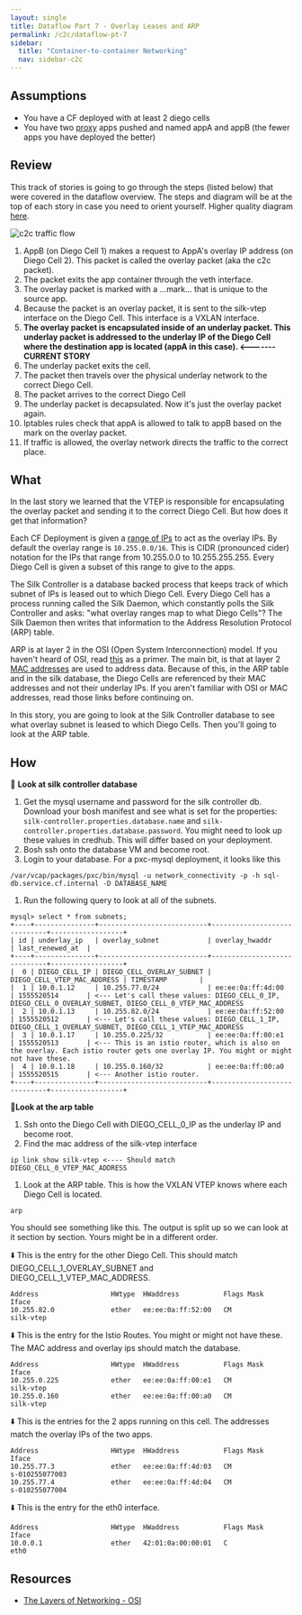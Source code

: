 ```yaml
---
layout: single
title: Dataflow Part 7 - Overlay Leases and ARP
permalink: /c2c/dataflow-pt-7
sidebar:
  title: "Container-to-container Networking"
  nav: sidebar-c2c
---
```


## Assumptions
- You have a CF deployed with at least 2 diego cells
- You have two
  [proxy](https://github.com/cloudfoundry/cf-networking-release/tree/develop/src/example-apps/proxy)
  apps pushed and named appA and appB (the fewer apps you have deployed the
  better)

## Review
This track of stories is going to go through the steps (listed below) that were
covered in the dataflow overview.  The steps and diagram will be at the top of
each story in case you need to orient yourself. Higher quality diagram
[here](https://storage.googleapis.com/cf-networking-onboarding-images/c2c-data-plane.png).

![c2c traffic
flow](https://storage.googleapis.com/cf-networking-onboarding-images/overlay-underlay-silk-network.png)

1. AppB (on Diego Cell 1) makes a request to AppA's overlay IP address (on
   Diego Cell 2). This packet is called the overlay packet (aka the c2c
   packet).
1. The packet exits the app container through the veth interface.
1. The overlay packet is marked with a ...mark... that is unique to the source
   app.
1. Because the packet is an overlay packet, it is sent to the silk-vtep
   interface on the Diego Cell. This interface is a VXLAN interface.
1. **The overlay packet is encapsulated inside of an underlay packet. This
   underlay packet is addressed to the underlay IP of the Diego Cell where the
   destination app is located (appA in this case).    <------- CURRENT STORY**
1. The underlay packet exits the cell.
1. The packet then travels over the physical underlay network to the correct
   Diego Cell.
1. The packet arrives to the correct Diego Cell
1. The underlay packet is decapsulated. Now it's just the overlay packet again.
1. Iptables rules check that appA is allowed to talk to appB based on the mark
   on the overlay packet.
1. If traffic is allowed, the overlay network directs the traffic to the
   correct place.

## What

In the last story we learned that the VTEP is responsible for encapsulating the
overlay packet and sending it to the correct Diego Cell. But how does it get
that information?

Each CF Deployment is given a [range of
IPs](https://github.com/cloudfoundry/silk-release/blob/develop/jobs/silk-controller/spec#L30-L33)
to act as the overlay IPs. By default the overlay range is `10.255.0.0/16`.
This is CIDR (pronounced cider) notation for the IPs that range from
10.255.0.0 to 10.255.255.255. Every Diego Cell is given a subset of this range
to give to the apps.

The Silk Controller is a database backed process that keeps track of which
subnet of IPs is leased out to which Diego Cell. Every Diego Cell has a process
running called the Silk Daemon, which constantly polls the Silk Controller and
asks: "what overlay ranges map to what Diego Cells"? The Silk Daemon then
writes that information to the Address Resolution Protocol (ARP) table.

ARP is at layer 2 in the OSI (Open System Interconnection) model. If you
haven't heard of OSI, read
[this](https://www.webopedia.com/quick_ref/OSI_Layers.asp) as a primer. The
main bit, is that at layer 2 [MAC
addresses](https://whatismyipaddress.com/mac-address) are used to address data.
Because of this, in the ARP table and in the silk database, the Diego Cells are
referenced by their MAC addresses and not their underlay IPs. If you aren't
familiar with OSI or MAC addresses, read those links before continuing on.

In this story, you are going to look at the Silk Controller database to see
what overlay subnet is leased to which Diego Cells. Then you'll going to look
at the ARP table.

## How

🤔 **Look at silk controller database**

1. Get the mysql username and password for the silk controller db. Download
   your bosh manifest and see what is set for the properties:
   `silk-controller.properties.database.name` and
   `silk-controller.properties.database.password`. You might need to look up
   these values in credhub. This will differ based on your deployment.
1. Bosh ssh onto the database VM and become root.
1. Login to your database. For a pxc-mysql deployment, it looks like this
```
/var/vcap/packages/pxc/bin/mysql -u network_connectivity -p -h sql-db.service.cf.internal -D DATABASE_NAME
```
1. Run the following query to look at all of the subnets.
```
mysql> select * from subnets;
+----+---------------+---------------------------+-----------------------------+------------------+
| id | underlay_ip   | overlay_subnet            | overlay_hwaddr              | last_renewed_at  |
+----+---------------+---------------------------+-----------------------------+------------------+
|  0 | DIEGO_CELL_IP | DIEGO_CELL_OVERLAY_SUBNET | DIEGO_CELL_VTEP_MAC_ADDRESS | TIMESTAMP        |
|  1 | 10.0.1.12     | 10.255.77.0/24            | ee:ee:0a:ff:4d:00           | 1555520514       | <--- Let's call these values: DIEGO_CELL_0_IP, DIEGO_CELL_0_OVERLAY_SUBNET, DIEGO_CELL_0_VTEP_MAC_ADDRESS
|  2 | 10.0.1.13     | 10.255.82.0/24            | ee:ee:0a:ff:52:00           | 1555520512       | <--- Let's call these values: DIEGO_CELL_1_IP, DIEGO_CELL_1_OVERLAY_SUBNET, DIEGO_CELL_1_VTEP_MAC_ADDRESS
|  3 | 10.0.1.17     | 10.255.0.225/32           | ee:ee:0a:ff:00:e1           | 1555520513       | <--- This is an istio router, which is also on the overlay. Each istio router gets one overlay IP. You might or might not have these.
|  4 | 10.0.1.18     | 10.255.0.160/32           | ee:ee:0a:ff:00:a0           | 1555520515       | <--- Another istio router.
+----+---------------+---------------------------+-----------------------------+------------------+
```

📝**Look at the arp table**

1. Ssh onto the Diego Cell with DIEGO_CELL_0_IP as the underlay IP and become root.
1. Find the mac address of the silk-vtep interface
```
ip link show silk-vtep <---- Should match DIEGO_CELL_0_VTEP_MAC_ADDRESS
```

1. Look at the ARP table. This is how the VXLAN VTEP knows where each Diego Cell is located.
```
arp
```

You should see something like this. The output is split up so we can look at it
section by section. Yours might be in a different order.

⬇️ This is the entry for the other Diego Cell. This should match DIEGO_CELL_1_OVERLAY_SUBNET and DIEGO_CELL_1_VTEP_MAC_ADDRESS.
```
Address                  HWtype  HWaddress           Flags Mask            Iface
10.255.82.0              ether   ee:ee:0a:ff:52:00   CM                    silk-vtep
```

⬇️ This is the entry for the Istio Routes. You might or might not have these. The MAC address and overlay ips should match the database.
```
Address                  HWtype  HWaddress           Flags Mask            Iface
10.255.0.225             ether   ee:ee:0a:ff:00:e1   CM                    silk-vtep
10.255.0.160             ether   ee:ee:0a:ff:00:a0   CM                    silk-vtep
```

⬇️ This is the entries for the 2 apps running on this cell. The addresses match the overlay IPs of the two apps.
```
Address                  HWtype  HWaddress           Flags Mask            Iface
10.255.77.3              ether   ee:ee:0a:ff:4d:03   CM                    s-010255077003
10.255.77.4              ether   ee:ee:0a:ff:4d:04   CM                    s-010255077004
```

⬇️ This is the entry for the eth0 interface.
```
Address                  HWtype  HWaddress           Flags Mask            Iface
10.0.0.1                 ether   42:01:0a:00:00:01   C                     eth0
```

## Resources
* [The Layers of Networking - OSI](https://www.webopedia.com/quick_ref/OSI_Layers.asp)

